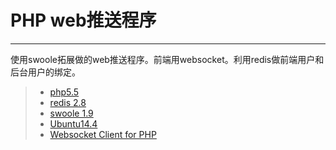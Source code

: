 # PHP web推送程序

------

使用swoole拓展做的web推送程序。前端用websocket。利用redis做前端用户和后台用户的绑定。 

> * [php5.5](http://php.net/downloads.php)
> * [redis 2.8](https://redis.io/)
> * [swoole 1.9](http://www.swoole.com/)
> * [Ubuntu14.4](https://www.ubuntu.com/download)
> * [Websocket Client for PHP](https://github.com/Textalk/websocket-php)

